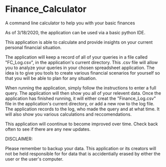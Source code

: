 # Finance_Calculator
A command line calculator to help you with your basic finances

As of 3/18/2020, the application can be used via a basic python IDE.

This application is able to calculate and provide insights on your current personal financial situation.  

The application will keep a record of all of your queries in a file called "FC_Log.csv", in the application's current directory. This .csv file will allow you to analyze your queries in your chosen spreadsheet application. The idea is to give you tools to create various financial scenarios for yourself so that you will be able to plan for any situation.

When running the application, simply follow the instructions to enter a full query. The application will then show you all of your relevent data. Once the application has finished running, it will either creat the "Finance_Log.csv" file in the application's current directory, or add a new row to the log file. The application records to the log, who made the query and at what time. It will also show you various calculations and reccomendations.

This application will coontinue to become improved over time. Check back often to see if there are any new updates.

DISCLAIMER:

Please remember to backup your data. This application or its creators will not be held responsible for for data that is accidentially erased by either the user or the user's computer.
